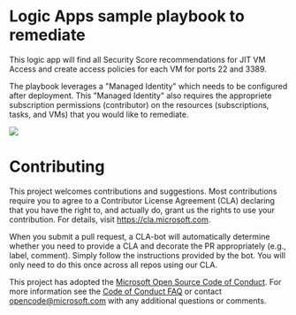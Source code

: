# Logic Apps sample playbook to remediate

This logic app will find all Security Score recommendations for JIT VM Access and create access policies for each VM for ports 22 and 3389.

The playbook leverages a "Managed Identity" which needs to be configured after deployment. This "Managed Identity" also requires the appropriete subscription permissions (contributor) on the resources (subscriptions, tasks, and VMs) that you would like to remediate.

<a href="https://azuredeploy.net/" target="_blank">
    <img src="https://azuredeploy.net/deploybutton.png"/>
</a>

# Contributing

This project welcomes contributions and suggestions.  Most contributions require you to agree to a
Contributor License Agreement (CLA) declaring that you have the right to, and actually do, grant us
the rights to use your contribution. For details, visit https://cla.microsoft.com.

When you submit a pull request, a CLA-bot will automatically determine whether you need to provide
a CLA and decorate the PR appropriately (e.g., label, comment). Simply follow the instructions
provided by the bot. You will only need to do this once across all repos using our CLA.

This project has adopted the [Microsoft Open Source Code of Conduct](https://opensource.microsoft.com/codeofconduct/).
For more information see the [Code of Conduct FAQ](https://opensource.microsoft.com/codeofconduct/faq/) or
contact [opencode@microsoft.com](mailto:opencode@microsoft.com) with any additional questions or comments.
